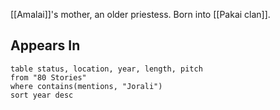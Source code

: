 [[Amalai]]'s mother, an older priestess. Born into [[Pakai clan]]. 

## Appears In

```dataview
table status, location, year, length, pitch
from "80 Stories"
where contains(mentions, "Jorali")
sort year desc
```